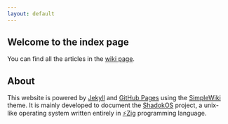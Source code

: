 ```yaml
---
layout: default
---
```


## Welcome to the index page

You can find all the articles in the [wiki page]({{site.baseurl}}/wiki).

## About
This website is powered by [Jekyll](https://jekyllrb.com/) and [GitHub Pages](https://pages.github.com/) using the [SimpleWiki](https://github.com/shadokos/simple-wiki) theme.
It is mainly developed to document the [ShadokOS](https://github.com/shadokos/kfs.git) project, a unix-like operating system written entirely in [⚡Zig](https://ziglang.org/) programming language.


